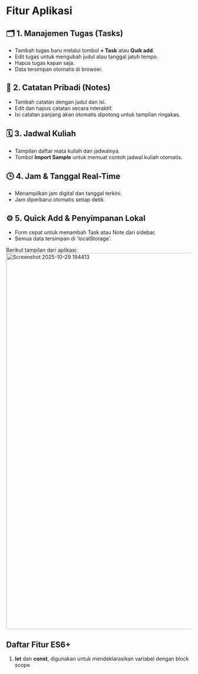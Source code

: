 # Fitur Aplikasi

## 🗂️ 1. Manajemen Tugas (Tasks)
- Tambah tugas baru melalui tombol **+ Task** atau **Quik add**.
- Edit tugas untuk mengubah judul atau tanggal jatuh tempo.
- Hapus tugas kapan saja.
- Data tersimpan otomatis di browser.

## 📝 2. Catatan Pribadi (Notes)
- Tambah catatan dengan judul dan isi.
- Edit dan hapus catatan secara interaktif.
- Isi catatan panjang akan otomatis dipotong untuk tampilan ringakas.

## 🗓️ 3. Jadwal Kuliah
- Tampilan daftar mata kuliah dan jadwalnya.
- Tombol **Import Sample** untuk memuat contoh jadwal kuliah otomatis.

## 🕒 4. Jam & Tanggal Real-Time
- Menampilkan jam digital dan tanggal terkini.
- Jam diperbarui otomatis setiap detik.

## ⚙️ 5. Quick Add & Penyimpanan Lokal
- Form cepat untuk menambah Task atau Note dari sidebar.
- Semua data tersimpan di 'localStorage'.

Berikut tampilan dari aplikasi:
<img width="1918" height="1021" alt="Screenshot 2025-10-29 194413" src="https://github.com/user-attachments/assets/0f5b8b27-d9ca-414b-a2f2-01ec4e166ec5" />

## Daftar Fitur ES6+
1. **let** dan **const**, digunakan untuk mendeklarasikan variabel dengan block scope 
